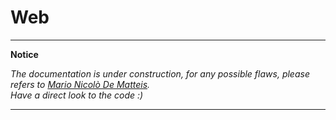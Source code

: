 # Web

 ---
 **Notice**

_The documentation is under construction, for any possible flaws, please refers to [Mario Nicolò De Matteis](mailto:marionicdematteis@gmail.com)._
<br>
_Have a direct look to the code :)_

 ---
